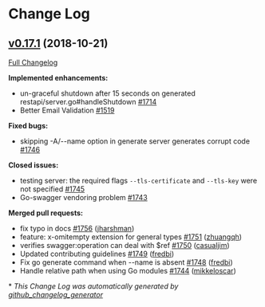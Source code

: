 # Change Log

## [v0.17.1](https://github.com/protodev-site/go-swagger/tree/v0.17.1) (2018-10-21)
[Full Changelog](https://github.com/protodev-site/go-swagger/compare/v0.17.0...v0.17.1)

**Implemented enhancements:**

- un-graceful shutdown after 15 seconds on generated restapi/server.go\#handleShutdown [\#1714](https://github.com/protodev-site/go-swagger/issues/1714)
- Better Email Validation [\#1519](https://github.com/protodev-site/go-swagger/issues/1519)

**Fixed bugs:**

- skipping -A/--name option in generate server generates corrupt code [\#1746](https://github.com/protodev-site/go-swagger/issues/1746)

**Closed issues:**

- testing server: the required flags `--tls-certificate` and `--tls-key` were not specified [\#1745](https://github.com/protodev-site/go-swagger/issues/1745)
- Go-swagger vendoring problem [\#1743](https://github.com/protodev-site/go-swagger/issues/1743)

**Merged pull requests:**

- fix typo in docs [\#1756](https://github.com/protodev-site/go-swagger/pull/1756) ([jharshman](https://github.com/jharshman))
- feature: x-omitempty extension for general types [\#1751](https://github.com/protodev-site/go-swagger/pull/1751) ([zhuangqh](https://github.com/zhuangqh))
- verifies swagger:operation can deal with $ref [\#1750](https://github.com/protodev-site/go-swagger/pull/1750) ([casualjim](https://github.com/casualjim))
- Updated contributing guidelines [\#1749](https://github.com/protodev-site/go-swagger/pull/1749) ([fredbi](https://github.com/fredbi))
- Fix go generate command when --name is absent [\#1748](https://github.com/protodev-site/go-swagger/pull/1748) ([fredbi](https://github.com/fredbi))
- Handle relative path when using Go modules [\#1744](https://github.com/protodev-site/go-swagger/pull/1744) ([mikkeloscar](https://github.com/mikkeloscar))


\* *This Change Log was automatically generated by [github_changelog_generator](https://github.com/skywinder/Github-Changelog-Generator)*
